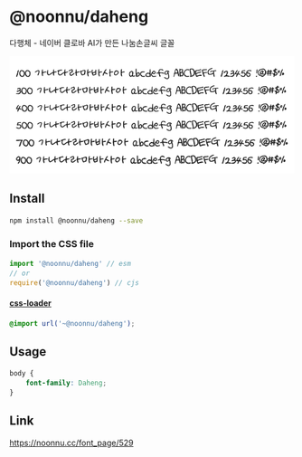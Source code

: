 # @noonnu/daheng

다행체 - 네이버 클로바 AI가 만든 나눔손글씨 글꼴

![example](./example.png)

## Install

```bash
npm install @noonnu/daheng --save
```

### Import the CSS file

```js
import '@noonnu/daheng' // esm
// or
require('@noonnu/daheng') // cjs
```

#### [css-loader](https://github.com/webpack-contrib/css-loader)

```css
@import url('~@noonnu/daheng');
```

## Usage

```css
body {
    font-family: Daheng;
}
```

## Link

https://noonnu.cc/font_page/529
